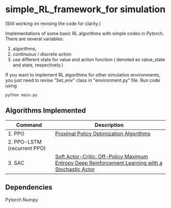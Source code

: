 # simple_RL_framework_for simulation
(Still working on revising the code for clarity.)

Implementations of some basic RL algorithms with simple codes in Pytorch.
There are several variables:
1. algorithms,
2. continuous / discrete action
3. use different state for value and action function ( denoted as value_state and state, respectively.)

If you want to implement RL algorithms for other simulation environments, you just need to revise "Set_env" class in "environment.py" file.
Run code using 

    python main.py

## Algorithms Implemented
| Command    | Description                                    |
| ---------- | ---------------------------------------------- |
| 1. PPO | [Proximal Policy Optimization Algorithms](https://arxiv.org/abs/1707.06347)|
| 2. PPO-LSTM (recurrent PPO)   | |
| 3. SAC   | [Soft Actor-Critic: Off-Policy Maximum Entropy Deep Reinforcement Learning with a Stochastic Actor](https://arxiv.org/abs/1801.01290) |

## Dependencies
Pytorch
Numpy


